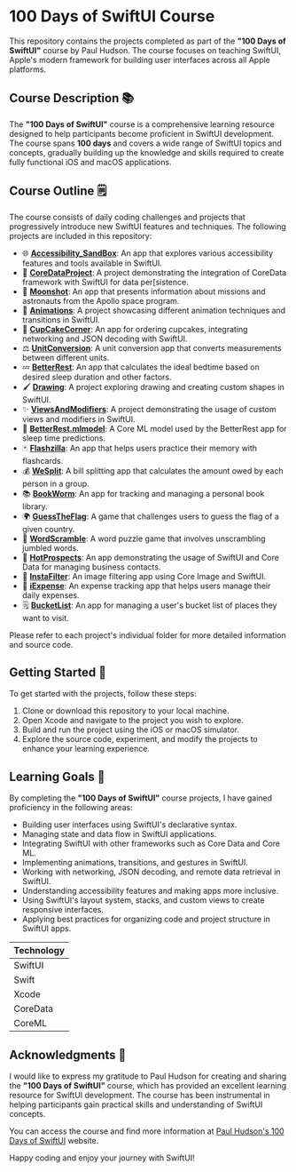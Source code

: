 # 100 Days of SwiftUI Course

This repository contains the projects completed as part of the **"100 Days of SwiftUI"** course by Paul Hudson. The course focuses on teaching SwiftUI, Apple's modern framework for building user interfaces across all Apple platforms.

## Course Description 📚

The **"100 Days of SwiftUI"** course is a comprehensive learning resource designed to help participants become proficient in SwiftUI development. The course spans **100 days** and covers a wide range of SwiftUI topics and concepts, gradually building up the knowledge and skills required to create fully functional iOS and macOS applications.

## Course Outline 🗒️

The course consists of daily coding challenges and projects that progressively introduce new SwiftUI features and techniques. The following projects are included in this repository:


- 🌐 **[Accessibility_SandBox](https://github.com/venkinyamagoudar/100DaysSwiftUI/tree/main/Accessibility_SandBox)**: An app that explores various accessibility features and tools available in SwiftUI. 
- 💾 **[CoreDataProject](https://github.com/venkinyamagoudar/100DaysSwiftUI/tree/main/CoreDataProject)**: A project demonstrating the integration of CoreData framework with SwiftUI for data per[sistence.
- 🚀 **[Moonshot](https://github.com/venkinyamagoudar/100DaysSwiftUI/tree/main/Moonshot)**: An app that presents information about missions and astronauts from the Apollo space program.
- 🎥 **[Animations](https://github.com/venkinyamagoudar/100DaysSwiftUI/tree/main/Animations)**: A project showcasing different animation techniques and transitions in SwiftUI.
- 🧁 **[CupCakeCorner](https://github.com/venkinyamagoudar/100DaysSwiftUI/tree/main/CupCakeCorner)**: An app for ordering cupcakes, integrating networking and JSON decoding with SwiftUI.
- ⚖️ **[UnitConversion](https://github.com/venkinyamagoudar/100DaysSwiftUI/tree/main/UnitConversion)**: A unit conversion app that converts measurements between different units.
- 💤 **[BetterRest](https://github.com/venkinyamagoudar/100DaysSwiftUI/tree/main/BetterRest)**: An app that calculates the ideal bedtime based on desired sleep duration and other factors.
- 🖌️ **[Drawing](https://github.com/venkinyamagoudar/100DaysSwiftUI/tree/main/Drawing)**: A project exploring drawing and creating custom shapes in SwiftUI.
- ✨ **[ViewsAndModifiers](https://github.com/venkinyamagoudar/100DaysSwiftUI/tree/main/ViewsAndModifiers)**: A project demonstrating the usage of custom views and modifiers in SwiftUI.
- 🧠 **[BetterRest.mlmodel](Accessibility_SandBox/README.md)**: A Core ML model used by the BetterRest app for sleep time predictions.
- 🃏 **[Flashzilla](https://github.com/venkinyamagoudar/100DaysSwiftUI/tree/main/Flashzilla)**: An app that helps users practice their memory with flashcards.
- 💰 **[WeSplit](https://github.com/venkinyamagoudar/100DaysSwiftUI/tree/main/WeSplit)**: A bill splitting app that calculates the amount owed by each person in a group.
- 📚 **[BookWorm](https://github.com/venkinyamagoudar/100DaysSwiftUI/tree/main/BookWorm)**: An app for tracking and managing a personal book library.
- 🌍 **[GuessTheFlag](https://github.com/venkinyamagoudar/100DaysSwiftUI/tree/main/GuessTheFlag)**: A game that challenges users to guess the flag of a given country.
- 🧩 **[WordScramble](https://github.com/venkinyamagoudar/100DaysSwiftUI/tree/main/WordScramble)**: A word puzzle game that involves unscrambling jumbled words.
- 📇 **[HotProspects](https://github.com/venkinyamagoudar/100DaysSwiftUI/tree/main/HotProspects)**: An app demonstrating the usage of SwiftUI and Core Data for managing business contacts.
- 📸 **[InstaFilter](https://github.com/venkinyamagoudar/100DaysSwiftUI/tree/main/InstaFilter)**: An image filtering app using Core Image and SwiftUI.
- 💸 **[iExpense](https://github.com/venkinyamagoudar/100DaysSwiftUI/tree/main/iExpense)**: An expense tracking app that helps users manage their daily expenses.
- 🗒️ **[BucketList](https://github.com/venkinyamagoudar/100DaysSwiftUI/tree/main/BucketList)**: An app for managing a user's bucket list of places they want to visit.

Please refer to each project's individual folder for more detailed information and source code.

## Getting Started 🚀

To get started with the projects, follow these steps:

1. Clone or download this repository to your local machine.
2. Open Xcode and navigate to the project you wish to explore.
3. Build and run the project using the iOS or macOS simulator.
4. Explore the source code, experiment, and modify the projects to enhance your learning experience.

## Learning Goals 🎯

By completing the **"100 Days of SwiftUI"** course projects, I have gained proficiency in the following areas:

- Building user interfaces using SwiftUI's declarative syntax.
- Managing state and data flow in SwiftUI applications.
- Integrating SwiftUI with other frameworks such as Core Data and Core ML.
- Implementing animations, transitions, and gestures in SwiftUI.
- Working with networking, JSON decoding, and remote data retrieval in SwiftUI.
- Understanding accessibility features and making apps more inclusive.
- Using SwiftUI's layout system, stacks, and custom views to create responsive interfaces.
- Applying best practices for organizing code and project structure in SwiftUI apps.


| Technology  |
| ------------------ | 
| SwiftUI                  |
| Swift                       |
| Xcode                       |
| CoreData             |
| CoreML     |


## Acknowledgments 🙏

I would like to express my gratitude to Paul Hudson for creating and sharing the **"100 Days of SwiftUI"** course, which has provided an excellent learning resource for SwiftUI development. The course has been instrumental in helping participants gain practical skills and understanding of SwiftUI concepts.

You can access the course and find more information at [Paul Hudson's 100 Days of SwiftUI](https://www.hackingwithswift.com/100/swiftui) website.

Happy coding and enjoy your journey with SwiftUI!
